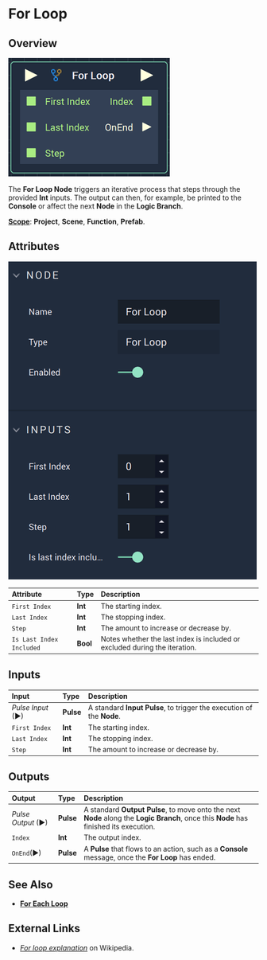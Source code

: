 # For Loop

## Overview

![The For Loop Node.](../../.gitbook/assets/forloopnode.png)

The **For Loop Node** triggers an iterative process that steps through the provided **Int** inputs. The output can then, for example, be printed to the **Console** or affect the next **Node** in the **Logic Branch**.

[**Scope**](../overview.md#scopes): **Project**, **Scene**, **Function**, **Prefab**.

## Attributes

![The For Loop Node Attributes.](../../.gitbook/assets/forloopattributes.png)

| Attribute | Type | Description |
| :--- | :--- | :--- |
| `First Index` | **Int** | The starting index. |
| `Last Index` | **Int** | The stopping index. |
| `Step` | **Int** | The amount to increase or decrease by. |
| `Is Last Index Included` | **Bool** | Notes whether the last index is included or excluded during the iteration. |

## Inputs

| Input | Type | Description |
| :--- | :--- | :--- |
| _Pulse Input_ \(►\) | **Pulse** | A standard **Input Pulse**, to trigger the execution of the **Node**. |
| `First Index` | **Int** | The starting index. |
| `Last Index` | **Int** | The stopping index. |
| `Step` | **Int** | The amount to increase or decrease by. |

## Outputs

| Output | Type | Description |
| :--- | :--- | :--- |
| _Pulse Output_ \(►\) | **Pulse** | A standard **Output Pulse**, to move onto the next **Node** along the **Logic Branch**, once this **Node** has finished its execution. |
| `Index` | **Int** | The output index. |
| `OnEnd`\(►\) | **Pulse** | A **Pulse** that flows to an action, such as a **Console** message, once the **For Loop** has ended. |

## See Also

* [**For Each Loop**](foreachloop.md)

## External Links

* [_For loop explanation_](https://en.wikipedia.org/wiki/For_loop) on Wikipedia.

